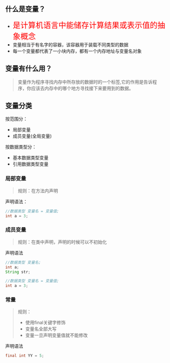 
## 什么是变量？

* <font color="#FF0000" size=5>是计算机语言中能储存计算结果或表示值的抽象概念</font>
* 变量相当于有名字的容器，该容器用于装载不同类型的数据
* 每一个变量都代表了一小块内存，都有一个内存地址与变量名对象



## 变量有什么用？

> 变量作为程序寻找内存中所存放的数据时的一个标签,它的作用是告诉程序，你应该去内存中的哪个地方寻找接下来要用到的数据。

## 变量分类

按范围分：

* 局部变量
* 成员变量(全局变量)

按数据类型分：
* 基本数据类型变量
* 引用数据类型变量

### 局部变量

> 规则：在方法内声明

声明语法：
```java
//数据类型 变量名 = 变量值;
int a = 3;
```

### 成员变量
> 规则：在类中声明，声明的时候可以不初始化

声明语法
```java
//数据类型 变量名;
int a;
String str;

//数据类型 变量名 = 变量值;
int a = 3;
```










### 常量

> 规则：
> * 使用final关键字修饰
> * 变量名全部大写
> * 变量一旦声明变量值就不能修改

声明语法
```java
final int YY = 5;
```
